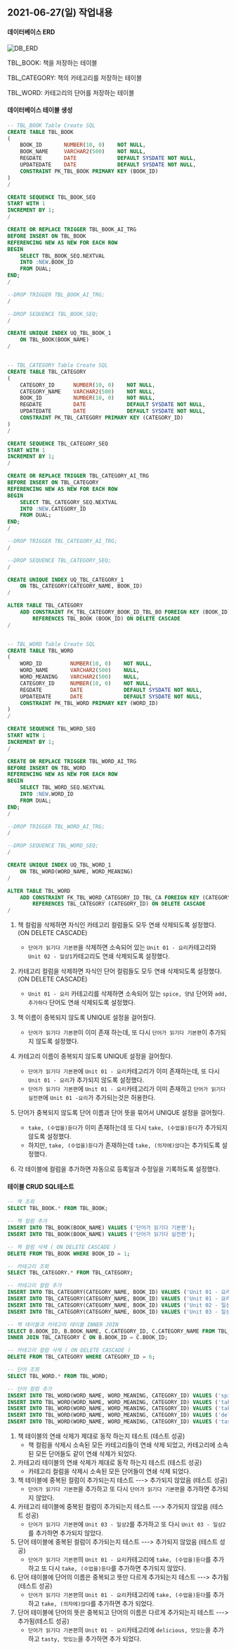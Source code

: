 ## 2021-06-27(일) 작업내용

#### 데이터베이스 ERD

![DB_ERD](https://user-images.githubusercontent.com/81298415/123519811-71817b80-d6e8-11eb-8659-a0833916712a.png)



TBL_BOOK: 책을 저장하는 테이블

TBL_CATEGORY: 책의 카테고리를 저장하는 테이블

TBL_WORD: 카테고리의 단어를 저장하는 테이블



#### 데이터베이스 테이블 생성

```SQL
-- TBL_BOOK Table Create SQL
CREATE TABLE TBL_BOOK
(
    BOOK_ID       NUMBER(10, 0)    NOT NULL, 
    BOOK_NAME     VARCHAR2(500)    NOT NULL, 
    REGDATE       DATE             DEFAULT SYSDATE NOT NULL, 
    UPDATEDATE    DATE             DEFAULT SYSDATE NOT NULL, 
    CONSTRAINT PK_TBL_BOOK PRIMARY KEY (BOOK_ID)
)
/

CREATE SEQUENCE TBL_BOOK_SEQ
START WITH 1
INCREMENT BY 1;
/

CREATE OR REPLACE TRIGGER TBL_BOOK_AI_TRG
BEFORE INSERT ON TBL_BOOK 
REFERENCING NEW AS NEW FOR EACH ROW 
BEGIN 
    SELECT TBL_BOOK_SEQ.NEXTVAL
    INTO :NEW.BOOK_ID
    FROM DUAL;
END;
/

--DROP TRIGGER TBL_BOOK_AI_TRG;
/

--DROP SEQUENCE TBL_BOOK_SEQ;
/

CREATE UNIQUE INDEX UQ_TBL_BOOK_1
    ON TBL_BOOK(BOOK_NAME)
/


-- TBL_CATEGORY Table Create SQL
CREATE TABLE TBL_CATEGORY
(
    CATEGORY_ID      NUMBER(10, 0)    NOT NULL, 
    CATEGORY_NAME    VARCHAR2(500)    NOT NULL, 
    BOOK_ID          NUMBER(10, 0)    NOT NULL, 
    REGDATE          DATE             DEFAULT SYSDATE NOT NULL, 
    UPDATEDATE       DATE             DEFAULT SYSDATE NOT NULL, 
    CONSTRAINT PK_TBL_CATEGORY PRIMARY KEY (CATEGORY_ID)
)
/

CREATE SEQUENCE TBL_CATEGORY_SEQ
START WITH 1
INCREMENT BY 1;
/

CREATE OR REPLACE TRIGGER TBL_CATEGORY_AI_TRG
BEFORE INSERT ON TBL_CATEGORY 
REFERENCING NEW AS NEW FOR EACH ROW 
BEGIN 
    SELECT TBL_CATEGORY_SEQ.NEXTVAL
    INTO :NEW.CATEGORY_ID
    FROM DUAL;
END;
/

--DROP TRIGGER TBL_CATEGORY_AI_TRG;
/

--DROP SEQUENCE TBL_CATEGORY_SEQ;
/

CREATE UNIQUE INDEX UQ_TBL_CATEGORY_1
    ON TBL_CATEGORY(CATEGORY_NAME, BOOK_ID)
/

ALTER TABLE TBL_CATEGORY
    ADD CONSTRAINT FK_TBL_CATEGORY_BOOK_ID_TBL_BO FOREIGN KEY (BOOK_ID)
        REFERENCES TBL_BOOK (BOOK_ID) ON DELETE CASCADE
/


-- TBL_WORD Table Create SQL
CREATE TABLE TBL_WORD
(
    WORD_ID         NUMBER(10, 0)    NOT NULL, 
    WORD_NAME       VARCHAR2(500)    NULL, 
    WORD_MEANING    VARCHAR2(500)    NULL, 
    CATEGORY_ID     NUMBER(10, 0)    NOT NULL, 
    REGDATE         DATE             DEFAULT SYSDATE NOT NULL, 
    UPDATEDATE      DATE             DEFAULT SYSDATE NOT NULL, 
    CONSTRAINT PK_TBL_WORD PRIMARY KEY (WORD_ID)
)
/

CREATE SEQUENCE TBL_WORD_SEQ
START WITH 1
INCREMENT BY 1;
/

CREATE OR REPLACE TRIGGER TBL_WORD_AI_TRG
BEFORE INSERT ON TBL_WORD 
REFERENCING NEW AS NEW FOR EACH ROW 
BEGIN 
    SELECT TBL_WORD_SEQ.NEXTVAL
    INTO :NEW.WORD_ID
    FROM DUAL;
END;
/

--DROP TRIGGER TBL_WORD_AI_TRG;
/

--DROP SEQUENCE TBL_WORD_SEQ;
/

CREATE UNIQUE INDEX UQ_TBL_WORD_1
    ON TBL_WORD(WORD_NAME, WORD_MEANING)
/

ALTER TABLE TBL_WORD
    ADD CONSTRAINT FK_TBL_WORD_CATEGORY_ID_TBL_CA FOREIGN KEY (CATEGORY_ID)
        REFERENCES TBL_CATEGORY (CATEGORY_ID) ON DELETE CASCADE
/
```



1. 책 컬럼을 삭제하면 자식인 카테고리 컬럼들도 모두 연쇄 삭제되도록 설정했다. (ON DELETE CASCADE)
   - `단어가 읽기다 기본편`을 삭제하면 소속되어 있는 `Unit 01 - 요리`카테고리와 `Unit 02 - 일상1`카테고리도 연쇄 삭제되도록 설정했다.
2. 카테고리 컬럼을 삭제하면 자식인 단어 컬럼들도 모두 연쇄 삭제되도록 설정했다. (ON DELETE CASCADE)
   - `Unit 01 - 요리` 카테고리를 삭제하면 소속되어 있는 `spice, 양념` 단어와 `add, 추가하다` 단어도 연쇄 삭제되도록 설정했다.

3. 책 이름이 중복되지 않도록 UNIQUE 설정을 걸어줬다.
   - `단어가 읽기다 기본편`이 이미 존재 하는데, 또 다시 `단어가 읽기다 기본편`이 추가되지 않도록 설정했다.
4. 카테고리 이름이 중복되지 않도록 UNIQUE 설정을 걸어줬다.
   - `단어가 읽기다 기본편`에 `Unit 01 - 요리`카테고리가 이미 존재하는데, 또 다시 `Unit 01 - 요리`가 추가되지 않도록 설정했다.
   - `단어가 읽기다 기본편`에 `Unit 01 - 요리`카테고리가 이미 존재하고 `단어가 읽기다 실전편`에 `Unit 01 -요리`가 추가되는것은 허용한다. 
5. 단어가 중복되지 않도록 단어 이름과 단어 뜻을 묶어서 UNIQUE 설정을 걸어줬다.
   - `take, (수업을)듣다`가 이미 존재하는데 또 다시 `take, (수업을)듣다`가 추가되지 않도록 설정했다.
   - 하지만, `take, (수업을)듣다`가 존재하는데 `take, (의자에)앉다`는 추가되도록 설정했다.

6. 각 테이블에 컬럼을 추가하면 자동으로 등록일과 수정일을 기록하도록 설정했다.



#### 테이블 CRUD SQL테스트

```SQL
-- 책 조회
SELECT TBL_BOOK.* FROM TBL_BOOK;

-- 책 컬럼 추가
INSERT INTO TBL_BOOK(BOOK_NAME) VALUES ('단어가 읽기다 기본편');
INSERT INTO TBL_BOOK(BOOK_NAME) VALUES ('단어가 읽기다 실전편');

-- 책 컬럼 삭제 ( ON DELETE CASCADE )
DELETE FROM TBL_BOOK WHERE BOOK_ID = 1;

-- 카테고리 조회
SELECT TBL_CATEGORY.* FROM TBL_CATEGORY;

-- 카테고리 컬럼 추가
INSERT INTO TBL_CATEGORY(CATEGORY_NAME, BOOK_ID) VALUES ('Unit 01 - 요리', 5);
INSERT INTO TBL_CATEGORY(CATEGORY_NAME, BOOK_ID) VALUES ('Unit 01 - 요리', 4); 
INSERT INTO TBL_CATEGORY(CATEGORY_NAME, BOOK_ID) VALUES ('Unit 02 - 일상1', 5);
INSERT INTO TBL_CATEGORY(CATEGORY_NAME, BOOK_ID) VALUES ('Unit 03 - 일상2', 5);

-- 책 테이블과 카테고리 테이블 INNER JOIN
SELECT B.BOOK_ID, B.BOOK_NAME, C.CATEGORY_ID, C.CATEGORY_NAME FROM TBL_BOOK B
INNER JOIN TBL_CATEGORY C ON B.BOOK_ID = C.BOOK_ID;

-- 카테고리 컬럼 삭제 ( ON DELETE CASCADE )
DELETE FROM TBL_CATEGORY WHERE CATEGORY_ID = 6;

-- 단어 조회
SELECT TBL_WORD.* FROM TBL_WORD;

-- 단어 컬럼 추가
INSERT INTO TBL_WORD(WORD_NAME, WORD_MEANING, CATEGORY_ID) VALUES ('spice', '양념', 6);
INSERT INTO TBL_WORD(WORD_NAME, WORD_MEANING, CATEGORY_ID) VALUES ('take', '(수업을)듣다', 6);
INSERT INTO TBL_WORD(WORD_NAME, WORD_MEANING, CATEGORY_ID) VALUES ('take', '(의자에)앉다', 6);
INSERT INTO TBL_WORD(WORD_NAME, WORD_MEANING, CATEGORY_ID) VALUES ('delicious', '맛있는', 6);
INSERT INTO TBL_WORD(WORD_NAME, WORD_MEANING, CATEGORY_ID) VALUES ('tasty', '맛있는', 6);
```

1. 책 테이블의 연쇄 삭제가 제대로 동작 하는지 테스트 (테스트 성공)
   - 책 컬럼을 삭제시 소속된 모든 카테고리들이 연쇄 삭제 되었고, 카테고리에 소속된 모든 단어들도 같이 연쇄 삭제가 되었다.
2. 카테고리 테이블의 연쇄 삭제가 제대로 동작 하는지 테스트 (테스트 성공)
   - 카테고리 컬럼을 삭제시 소속된 모든 단어들이 연쇄 삭제 되었다.
3. 책 테이블에 중복된 컬럼이 추가되는지 테스트 ---> 추가되지 않았음 (테스트 성공)
   - `단어가 읽기다 기본편`을 추가하고 또 다시 `단어가 읽기다 기본편`을 추가하면 추가되지 않았다.
4. 카테고리 테이블에 중복된 컬럼이 추가되는지 테스트 ---> 추가되지 않았음 (테스트 성공)
   - `단어가 읽기다 기본편`에 `Unit 03 - 일상2`를 추가하고 또 다시 `Unit 03 - 일상2`를 추가하면 추가되지 않았다.
5. 단어 테이블에 중복된 컬럼이 추가되는지 테스트 ---> 추가되지 않았음 (테스트 성공)
   - `단어가 읽기다 기본편`의 `Unit 01 - 요리`카테고리에 `take, (수업을)듣다`를 추가하고 또 다시 `take, (수업을)듣다`를 추가하면 추가되지 않았다.
6. 단어 테이블에 단어의 이름은 중복되고 뜻만 다르게 추가되는지 테스트 ---> 추가됨 (테스트 성공)
   - `단어가 읽기다 기본편`의 `Unit 01 - 요리`카테고리에 `take, (수업을)듣다`를 추가하고 `take, (의자에)앉다`를 추가하면 추가 되었다.
7. 단어 테이블에 단어의 뜻은 중복되고 단어의 이름은 다르게 추가되는지 테스트 ---> 추가됨(테스트 성공)
   - `단어가 읽기다 기본편`의 `Unit 01 - 요리`카테고리에 `delicious, 맛있는`을 추가하고 `tasty, 맛있는`을 추가하면 추가 되었다.

